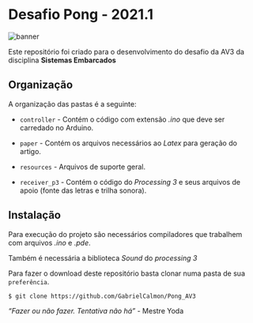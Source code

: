 # Desafio Pong - 2021.1

![banner](https://github.com/GabrielCalmon/Pong_AV3/blob/main/resources/banner.PNG?raw=true)

Este repositório foi criado para o desenvolvimento do desafio da AV3 da disciplina **Sistemas Embarcados**

## Organização
A organização das pastas é a seguinte:

- `controller` - Contém o código com extensão *.ino* que deve ser carredado no Arduino.

- `paper` - Contém os arquivos necessários ao *Latex* para geração do artigo. 
  
- `resources` - Arquivos de suporte geral.

- `receiver_p3` - Contém o código do *Processing 3* e seus arquivos de apoio (fonte das letras e trilha sonora).

## Instalação
Para execução do projeto são necessários compiladores que trabalhem com arquivos *.ino* e *.pde*.

Também é necessária a biblioteca *Sound* do *processing 3*

Para fazer o download deste repositório basta clonar numa pasta de sua `preferência`.

```
$ git clone https://github.com/GabrielCalmon/Pong_AV3
``` 

*“Fazer ou não fazer. Tentativa não há”* - Mestre Yoda
